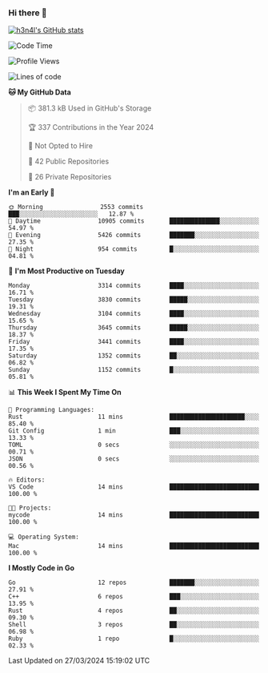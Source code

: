 ### Hi there 👋

[![h3n4l's GitHub stats](https://github-readme-stats.vercel.app/api?username=h3n4l&count_private=true&show_icons=true&theme=radical)](https://github.com/h3n4l/github-readme-stats)

<!--START_SECTION:waka-->
![Code Time](http://img.shields.io/badge/Code%20Time-1%2C850%20hrs%2021%20mins-blue)

![Profile Views](http://img.shields.io/badge/Profile%20Views-0-blue)

![Lines of code](https://img.shields.io/badge/From%20Hello%20World%20I%27ve%20Written-6.3%20million%20lines%20of%20code-blue)

**🐱 My GitHub Data** 

> 📦 381.3 kB Used in GitHub's Storage 
 > 
> 🏆 337 Contributions in the Year 2024
 > 
> 🚫 Not Opted to Hire
 > 
> 📜 42 Public Repositories 
 > 
> 🔑 26 Private Repositories 
 > 
**I'm an Early 🐤** 

```text
🌞 Morning                2553 commits        ███░░░░░░░░░░░░░░░░░░░░░░   12.87 % 
🌆 Daytime                10905 commits       ██████████████░░░░░░░░░░░   54.97 % 
🌃 Evening                5426 commits        ███████░░░░░░░░░░░░░░░░░░   27.35 % 
🌙 Night                  954 commits         █░░░░░░░░░░░░░░░░░░░░░░░░   04.81 % 
```
📅 **I'm Most Productive on Tuesday** 

```text
Monday                   3314 commits        ████░░░░░░░░░░░░░░░░░░░░░   16.71 % 
Tuesday                  3830 commits        █████░░░░░░░░░░░░░░░░░░░░   19.31 % 
Wednesday                3104 commits        ████░░░░░░░░░░░░░░░░░░░░░   15.65 % 
Thursday                 3645 commits        █████░░░░░░░░░░░░░░░░░░░░   18.37 % 
Friday                   3441 commits        ████░░░░░░░░░░░░░░░░░░░░░   17.35 % 
Saturday                 1352 commits        ██░░░░░░░░░░░░░░░░░░░░░░░   06.82 % 
Sunday                   1152 commits        █░░░░░░░░░░░░░░░░░░░░░░░░   05.81 % 
```


📊 **This Week I Spent My Time On** 

```text
💬 Programming Languages: 
Rust                     11 mins             █████████████████████░░░░   85.40 % 
Git Config               1 min               ███░░░░░░░░░░░░░░░░░░░░░░   13.33 % 
TOML                     0 secs              ░░░░░░░░░░░░░░░░░░░░░░░░░   00.71 % 
JSON                     0 secs              ░░░░░░░░░░░░░░░░░░░░░░░░░   00.56 % 

🔥 Editors: 
VS Code                  14 mins             █████████████████████████   100.00 % 

🐱‍💻 Projects: 
mycode                   14 mins             █████████████████████████   100.00 % 

💻 Operating System: 
Mac                      14 mins             █████████████████████████   100.00 % 
```

**I Mostly Code in Go** 

```text
Go                       12 repos            ███████░░░░░░░░░░░░░░░░░░   27.91 % 
C++                      6 repos             ███░░░░░░░░░░░░░░░░░░░░░░   13.95 % 
Rust                     4 repos             ██░░░░░░░░░░░░░░░░░░░░░░░   09.30 % 
Shell                    3 repos             ██░░░░░░░░░░░░░░░░░░░░░░░   06.98 % 
Ruby                     1 repo              █░░░░░░░░░░░░░░░░░░░░░░░░   02.33 % 
```




 Last Updated on 27/03/2024 15:19:02 UTC
<!--END_SECTION:waka-->

